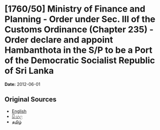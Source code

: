 # [1760/50] Ministry of Finance and Planning - Order under Sec. III of the Customs Ordinance (Chapter 235) - Order declare and appoint Hambanthota in the S/P to be a Port of the Democratic Socialist Republic of Sri Lanka

**Date:** 2012-06-01

## Original Sources

- [English](https://documents.gov.lk/view/extra-gazettes/2012/6/1760-50_E.pdf)
- [සිංහල](https://documents.gov.lk/view/extra-gazettes/2012/6/1760-50_S.pdf)
- [தமிழ்](https://documents.gov.lk/view/extra-gazettes/2012/6/1760-50_T.pdf)
